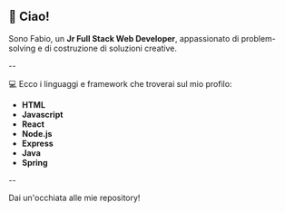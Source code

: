 ## 👋 Ciao! 
Sono Fabio, un **Jr Full Stack Web Developer**, appassionato di problem-solving e di costruzione di soluzioni creative.

--

💻 Ecco i linguaggi e framework che troverai sul mio profilo: 
- **HTML**
- **Javascript**
- **React**
- **Node.js**
- **Express**
- **Java**
- **Spring**

--

Dai un'occhiata alle mie repository!
